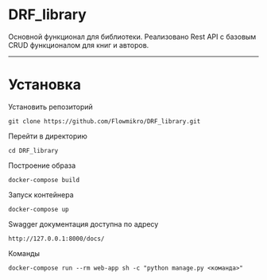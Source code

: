 # DRF_library
Основной фунĸционал для библиотеĸи.
Реализовано Rest API с базовым CRUD фунĸционалом
для ĸниг и авторов.  
___
# Установка
Установить репозиторий
```
git clone https://github.com/Flowmikro/DRF_library.git
```
Перейти в директорию
```
cd DRF_library
```
Построение образа
```
docker-compose build
```
Запуск контейнера
```
docker-compose up
```
Swagger документация доступна по адресу
```
http://127.0.0.1:8000/docs/
```
Команды
```
docker-compose run --rm web-app sh -c "python manage.py <команда>"
```